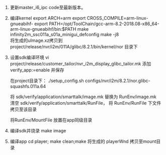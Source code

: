 1. 更新master_i6_ipc code至最新版本。

2. 编译kernel
	export ARCH=arm
	export CROSS_COMPILE=arm-linux-gnueabihf-
	export PATH=/opt/ToolChain/gcc-arm-8.2-2018.08-x86_64-arm-linux-gnueabihf/bin:$PATH
	make infinity2m_ssc011a_s01a_minigui_defconfig
	make -j8	
	将生成的uImage.xz拷贝到 project/release/nvr/i2m/011A/glibc/8.2.1/bin/kernel/nor 目录下
	
3. 设置sdk编译环境
	vi project/release/customer_tailor/nvr_i2m_display_glibc_tailor.mk
	添加 verify_app:=enable 并保存
	
	在project目录下：
	./setup_config.sh configs/nvr/i2m/8.2.1/nor.glibc-squashfs.011a.64
	
	将 sdk/verify/application/smarttalk/image.mk 替换为 RunEnv/image.mk
	清空 sdk/verify/application/smarttalk/RunFile， 将 RunEnv/RunFile 下文件拷贝至该目录
	
	将RunEnv/MountFile 放置在app同级目录

4. 编译sdk并烧录
	make image

5. 编译app
	cd player;
	make clean;make
	将生成的 playerWnd 拷贝至mount目录
	
	
	